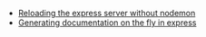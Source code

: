 
- [Reloading the express server without nodemon](express-reload/index.md)
- [Generating documentation on the fly in express](docs-on-fly/index.md)